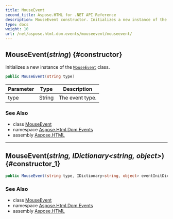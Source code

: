 ```yaml
---
title: MouseEvent
second_title: Aspose.HTML for .NET API Reference
description: MouseEvent constructor. Initializes a new instance of the MouseEvent class
type: docs
weight: 10
url: /net/aspose.html.dom.events/mouseevent/mouseevent/
---
```

## MouseEvent(*string*) {#constructor}

Initializes a new instance of the [`MouseEvent`](../) class.

```csharp
public MouseEvent(string type)
```

| Parameter | Type | Description |
| --- | --- | --- |
| type | String | The event type. |

### See Also

* class [MouseEvent](../)
* namespace [Aspose.Html.Dom.Events](../../../aspose.html.dom.events/)
* assembly [Aspose.HTML](../../../)

---

## MouseEvent(*string, IDictionary&lt;string, object&gt;*) {#constructor_1}

```csharp
public MouseEvent(string type, IDictionary<string, object> eventInitDict)
```

### See Also

* class [MouseEvent](../)
* namespace [Aspose.Html.Dom.Events](../../../aspose.html.dom.events/)
* assembly [Aspose.HTML](../../../)
